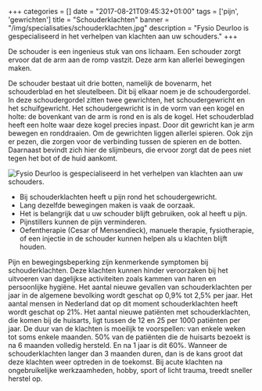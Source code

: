 +++
categories = []
date = "2017-08-21T09:45:32+01:00"
tags = ['pijn', 'gewrichten']
title = "Schouderklachten"
banner = "/img/specialisaties/schouderklachten.jpg"
description = "Fysio Deurloo is gespecialiseerd in het verhelpen van klachten aan uw schouders."
+++

De schouder is een ingenieus stuk van ons lichaam. Een schouder zorgt ervoor dat de arm aan de romp vastzit. Deze arm kan allerlei bewegingen maken.

<!--more-->

De schouder bestaat uit drie botten, namelijk de bovenarm, het schouderblad en het sleutelbeen. Dit bij elkaar noem je de schoudergordel. In deze schoudergordel zitten twee gewrichten, het schoudergewricht en het schuifgewricht. Het schoudergewricht is in de vorm van een kogel en holte: de bovenkant van de arm is rond en is als de kogel. Het schouderblad heeft een holte waar deze kogel precies inpast. Door dit gewricht kan je arm bewegen en ronddraaien. Om de gewrichten liggen allerlei spieren. Ook zijn er pezen, die zorgen voor de verbinding tussen de spieren en de botten. Daarnaast bevindt zich hier de slijmbeurs, die ervoor zorgt dat de pees niet tegen het bot of de huid aankomt.

<img src="/img/specialisaties/schouderklachten.jpg" class="img-responsive" alt="Fysio Deurloo is gespecialiseerd in het verhelpen van klachten aan uw schouders.">

<ul><li>Bij schouderklachten heeft u pijn rond het schoudergewricht.</li>
<li>Lang dezelfde bewegingen maken is vaak de oorzaak.</li>
<li>Het is belangrijk dat u uw schouder blijft gebruiken, ook al heeft u pijn.</li>
<li>Pijnstillers kunnen de pijn verminderen.</li>
<li>Oefentherapie (Cesar of Mensendieck), manuele therapie, fysiotherapie, of een injectie in de schouder kunnen helpen als u klachten blijft houden.</li>
</ul>

Pijn en bewegingsbeperking zijn kenmerkende symptomen bij schouderklachten. Deze klachten kunnen hinder veroorzaken bij het uitvoeren van dagelijkse activiteiten zoals kammen van haren en persoonlijke hygiëne. Het aantal nieuwe gevallen van schouderklachten per jaar in de algemene bevolking wordt geschat op 0,9% tot 2,5% per jaar. Het aantal mensen in Nederland dat op dit moment schouderklachten heeft wordt geschat op 21%. Het aantal nieuwe patiënten met schouderklachten, die komen bij de huisarts, ligt tussen de 12 en 25 per 1000 patiënten per jaar. De duur van de klachten is moeilijk te voorspellen: van enkele weken tot soms enkele maanden. 50% van de patiënten die de huisarts bezoekt is na 6 maanden volledig hersteld. En na 1 jaar is dit 60%. Wanneer de schouderklachten langer dan 3 maanden duren, dan is de kans groot dat deze klachten weer optreden in de toekomst. Bij acute klachten na ongebruikelijke werkzaamheden, hobby, sport of licht trauma, treedt sneller herstel op.
